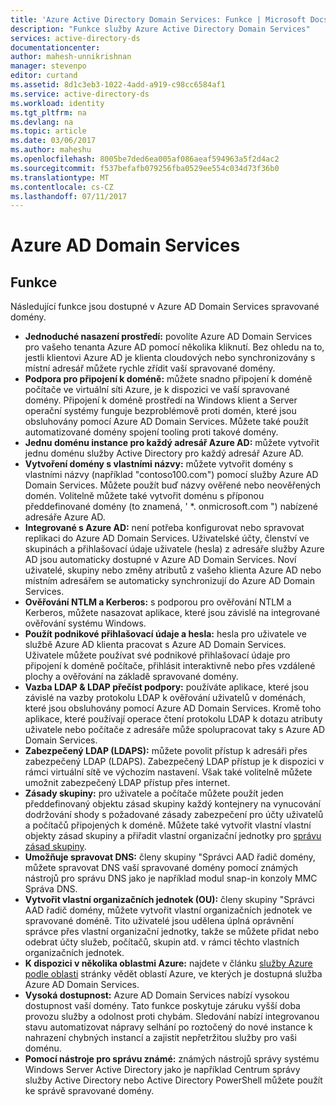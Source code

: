 ```yaml
---
title: 'Azure Active Directory Domain Services: Funkce | Microsoft Docs'
description: "Funkce služby Azure Active Directory Domain Services"
services: active-directory-ds
documentationcenter: 
author: mahesh-unnikrishnan
manager: stevenpo
editor: curtand
ms.assetid: 8d1c3eb3-1022-4add-a919-c98cc6584af1
ms.service: active-directory-ds
ms.workload: identity
ms.tgt_pltfrm: na
ms.devlang: na
ms.topic: article
ms.date: 03/06/2017
ms.author: maheshu
ms.openlocfilehash: 8005be7ded6ea005af086aeaf594963a5f2d4ac2
ms.sourcegitcommit: f537befafb079256fba0529ee554c034d73f36b0
ms.translationtype: MT
ms.contentlocale: cs-CZ
ms.lasthandoff: 07/11/2017
---
```

# <a name="azure-ad-domain-services"></a>Azure AD Domain Services
## <a name="features"></a>Funkce
Následující funkce jsou dostupné v Azure AD Domain Services spravované domény.

* **Jednoduché nasazení prostředí:** povolíte Azure AD Domain Services pro vašeho tenanta Azure AD pomocí několika kliknutí. Bez ohledu na to, jestli klientovi Azure AD je klienta cloudových nebo synchronizovány s místní adresář můžete rychle zřídit vaší spravované domény.
* **Podpora pro připojení k doméně:** můžete snadno připojení k doméně počítače ve virtuální síti Azure, je k dispozici ve vaší spravované domény. Připojení k doméně prostředí na Windows klient a Server operační systémy funguje bezproblémově proti domén, které jsou obsluhovány pomocí Azure AD Domain Services. Můžete také použít automatizované domény spojení tooling proti takové domény.
* **Jednu doménu instance pro každý adresář Azure AD:** můžete vytvořit jednu doménu služby Active Directory pro každý adresář Azure AD.
* **Vytvoření domény s vlastními názvy:** můžete vytvořit domény s vlastními názvy (například "contoso100.com") pomocí služby Azure AD Domain Services. Můžete použít buď názvy ověřené nebo neověřených domén. Volitelně můžete také vytvořit doménu s příponou předdefinované domény (to znamená, ' *. onmicrosoft.com ") nabízené adresáře Azure AD.
* **Integrované s Azure AD:** není potřeba konfigurovat nebo spravovat replikaci do Azure AD Domain Services. Uživatelské účty, členství ve skupinách a přihlašovací údaje uživatele (hesla) z adresáře služby Azure AD jsou automaticky dostupné v Azure AD Domain Services. Noví uživatelé, skupiny nebo změny atributů z vašeho klienta Azure AD nebo místním adresářem se automaticky synchronizují do Azure AD Domain Services.
* **Ověřování NTLM a Kerberos:** s podporou pro ověřování NTLM a Kerberos, můžete nasazovat aplikace, které jsou závislé na integrované ověřování systému Windows.
* **Použít podnikové přihlašovací údaje a hesla:** hesla pro uživatele ve službě Azure AD klienta pracovat s Azure AD Domain Services. Uživatele můžete používat své podnikové přihlašovací údaje pro připojení k doméně počítače, přihlásit interaktivně nebo přes vzdálené plochy a ověřování na základě spravované domény.
* **Vazba LDAP & LDAP přečíst podpory:** používáte aplikace, které jsou závislé na vazby protokolu LDAP k ověřování uživatelů v doménách, které jsou obsluhovány pomocí Azure AD Domain Services. Kromě toho aplikace, které používají operace čtení protokolu LDAP k dotazu atributy uživatele nebo počítače z adresáře může spolupracovat taky s Azure AD Domain Services.
* **Zabezpečený LDAP (LDAPS):** můžete povolit přístup k adresáři přes zabezpečený LDAP (LDAPS). Zabezpečený LDAP přístup je k dispozici v rámci virtuální sítě ve výchozím nastavení. Však také volitelně můžete umožnit zabezpečený LDAP přístup přes internet.
* **Zásady skupiny:** pro uživatele a počítače můžete použít jeden předdefinovaný objektu zásad skupiny každý kontejnery na vynucování dodržování shody s požadované zásady zabezpečení pro účty uživatelů a počítačů připojených k doméně. Můžete také vytvořit vlastní vlastní objekty zásad skupiny a přiřadit vlastní organizační jednotky pro [správu zásad skupiny](active-directory-ds-admin-guide-administer-group-policy.md).
* **Umožňuje spravovat DNS:** členy skupiny "Správci AAD řadič domény, můžete spravovat DNS vaší spravované domény pomocí známých nástrojů pro správu DNS jako je například modul snap-in konzoly MMC Správa DNS.
* **Vytvořit vlastní organizačních jednotek (OU):** členy skupiny "Správci AAD řadič domény, můžete vytvořit vlastní organizačních jednotek ve spravované doméně. Tito uživatelé jsou udělena úplná oprávnění správce přes vlastní organizační jednotky, takže se můžete přidat nebo odebrat účty služeb, počítačů, skupin atd. v rámci těchto vlastních organizačních jednotek.
* **K dispozici v několika oblastmi Azure:** najdete v článku [služby Azure podle oblasti](https://azure.microsoft.com/regions/#services/) stránky vědět oblastí Azure, ve kterých je dostupná služba Azure AD Domain Services.
* **Vysoká dostupnost:** Azure AD Domain Services nabízí vysokou dostupnost vaší domény. Tato funkce poskytuje záruku vyšší doba provozu služby a odolnost proti chybám. Sledování nabízí integrovanou stavu automatizovat nápravy selhání po roztočený do nové instance k nahrazení chybných instancí a zajistit nepřetržitou služby pro vaši doménu.
* **Pomocí nástroje pro správu známé:** známých nástrojů správy systému Windows Server Active Directory jako je například Centrum správy služby Active Directory nebo Active Directory PowerShell můžete použít ke správě spravované domény.
